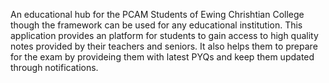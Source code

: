 An educational hub for the PCAM Students of Ewing Chrishtian College though the framework can be used for any educational institution. This application provides an platform for students to gain access to high quality notes provided by their teachers and seniors. It also helps them to prepare for the exam by provideing them with latest PYQs and keep them updated through notifications.
